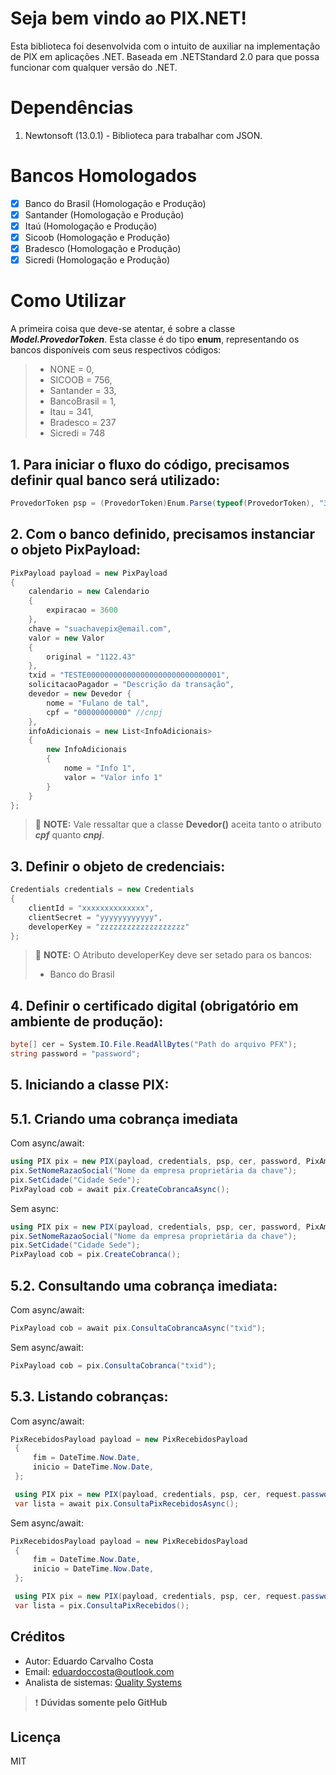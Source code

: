 ﻿# Seja bem vindo ao PIX.NET!

Esta biblioteca foi desenvolvida com o intuito de auxiliar na implementação de PIX em aplicações .NET.
Baseada em .NETStandard 2.0 para que possa funcionar com qualquer versão do .NET.

# Dependências
 1. Newtonsoft (13.0.1) - Biblioteca para trabalhar com JSON.
# Bancos Homologados
 - [x] Banco do Brasil (Homologação e Produção) 
 - [x] Santander (Homologação e Produção) 
 - [x] Itaú (Homologação e Produção)  
 - [x] Sicoob (Homologação e Produção)   
 - [x] Bradesco (Homologação e Produção)    
 - [x] Sicredi (Homologação e Produção) 

# Como Utilizar
A primeira coisa que deve-se atentar, é sobre a classe ***Model.ProvedorToken***.
Esta classe é do tipo **enum**, representando os bancos disponíveis com seus respectivos códigos:

> - NONE = 0,
> - SICOOB = 756,
> - Santander = 33,
> - BancoBrasil = 1,
> - Itau = 341,
> - Bradesco = 237
> - Sicredi = 748

## 1. Para iniciar o fluxo do código, precisamos definir qual banco será utilizado:

```csharp
ProvedorToken psp = (ProvedorToken)Enum.Parse(typeof(ProvedorToken), "33");
```

## 2. Com o banco definido, precisamos instanciar o objeto **PixPayload**:

```csharp
PixPayload payload = new PixPayload
{
    calendario = new Calendario
    {
        expiracao = 3600
    },
    chave = "suachavepix@email.com",
    valor = new Valor
    {
        original = "1122.43"
    },
    txid = "TESTE000000000000000000000000000001",
    solicitacaoPagador = "Descrição da transação",
    devedor = new Devedor {
	    nome = "Fulano de tal",
	    cpf = "00000000000" //cnpj
    },
    infoAdicionais = new List<InfoAdicionais>
    {
	    new InfoAdicionais 
	    {
		    nome = "Info 1",
		    valor = "Valor info 1"
	    }
	}
};
```
> 📝 **NOTE:** Vale ressaltar que a classe **Devedor()** aceita tanto o atributo ***cpf*** quanto ***cnpj***.

## 3. Definir o objeto de credenciais:

```csharp
Credentials credentials = new Credentials
{
    clientId = "xxxxxxxxxxxxxx",
    clientSecret = "yyyyyyyyyyyy",
    developerKey = "zzzzzzzzzzzzzzzzzzz"
};
```
> 📝 **NOTE:** O Atributo developerKey deve ser setado para os bancos:
> - Banco do Brasil

## 4. Definir o certificado digital (obrigatório em ambiente de produção):

```csharp
byte[] cer = System.IO.File.ReadAllBytes("Path do arquivo PFX");
string password = "password";
```

## 5. Iniciando a classe PIX:

## 5.1. Criando uma cobrança imediata

Com async/await:
```csharp
using PIX pix = new PIX(payload, credentials, psp, cer, password, PixAmbiente.Homologacao);
pix.SetNomeRazaoSocial("Nome da empresa proprietária da chave");
pix.SetCidade("Cidade Sede");
PixPayload cob = await pix.CreateCobrancaAsync();
```
Sem async:
```csharp
using PIX pix = new PIX(payload, credentials, psp, cer, password, PixAmbiente.Homologacao);
pix.SetNomeRazaoSocial("Nome da empresa proprietária da chave");
pix.SetCidade("Cidade Sede");
PixPayload cob = pix.CreateCobranca();
```

## 5.2. Consultando uma cobrança imediata:
Com async/await:
```csharp
PixPayload cob = await pix.ConsultaCobrancaAsync("txid");
```
Sem async/await:
```csharp
PixPayload cob = pix.ConsultaCobranca("txid");
```

## 5.3. Listando cobranças:
Com async/await:
```csharp
PixRecebidosPayload payload = new PixRecebidosPayload
 {
     fim = DateTime.Now.Date,
     inicio = DateTime.Now.Date,
 };

 using PIX pix = new PIX(payload, credentials, psp, cer, request.password, request.ambiente);
 var lista = await pix.ConsultaPixRecebidosAsync();
```
Sem async/await:
```csharp
PixRecebidosPayload payload = new PixRecebidosPayload
 {
     fim = DateTime.Now.Date,
     inicio = DateTime.Now.Date,
 };

 using PIX pix = new PIX(payload, credentials, psp, cer, request.password, request.ambiente);
 var lista = pix.ConsultaPixRecebidos();
```

## Créditos
- Autor: Eduardo Carvalho Costa
- Email: eduardoccosta@outlook.com
- Analista de sistemas: [Quality Systems](https://qualitysys.com.br)
> :exclamation: **Dúvidas somente pelo GitHub**

## Licença
MIT
